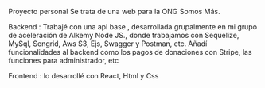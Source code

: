 Proyecto personal
Se trata de una web para la ONG Somos Más.

Backend : Trabajé con una api base , desarrollada grupalmente en mi grupo de aceleración de Alkemy Node JS., 
donde trabajamos con Sequelize, MySql, Sengrid, Aws S3, Ejs, Swagger y Postman, etc.
Añadí funcionalidades al backend como los pagos de donaciones con Stripe, las funciones para administrador, etc


Frontend : lo desarrollé con React, Html y Css






